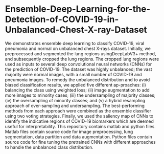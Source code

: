 # Ensemble-Deep-Learning-for-the-Detection-of-COVID-19-in-Unbalanced-Chest-X-ray-Dataset
We demonstrates ensemble deep learning to classify COVID-19, viral pneumonia and normal on unbalanced chest X-rays dataset.
Initially, we preprocessed and segmented the lung regions usingDeepLabV3+ method, and subsequently cropped the lung regions. The cropped lung regions were used as inputs to several deep convolutional neural networks (CNNs) for the prediction of COVID-19. The dataset was highly unbalanced; the vast majority were normal images, with a small number of COVID-19 and pneumonia images. To remedy the unbalanced distribution and to avoid biased classification results, we applied five different ap-proaches: (i) balancing the class using weighted loss; (ii) image augmentation to add more images to minority cases; (iii) the undersampling of majority classes; (iv) the oversampling of minority classes; and (v) a hybrid resampling approach of over-sampling and undersampling. The best-performing methods from each approach were combined as the ensemble classifier using two voting strategies. Finally, we used the saliency map of CNNs to identify the indicative regions of COVID-19 biomarkers which are deemed useful for interpretability.
This repository contains matlab and python files.
Matlab files contain source code for image preprocessing, lung segmentation, data partition and data augmentation.
Python files contain source code for fine tuning the pretrained CNNs with different approaches to handle the unbalanced class distribution.

